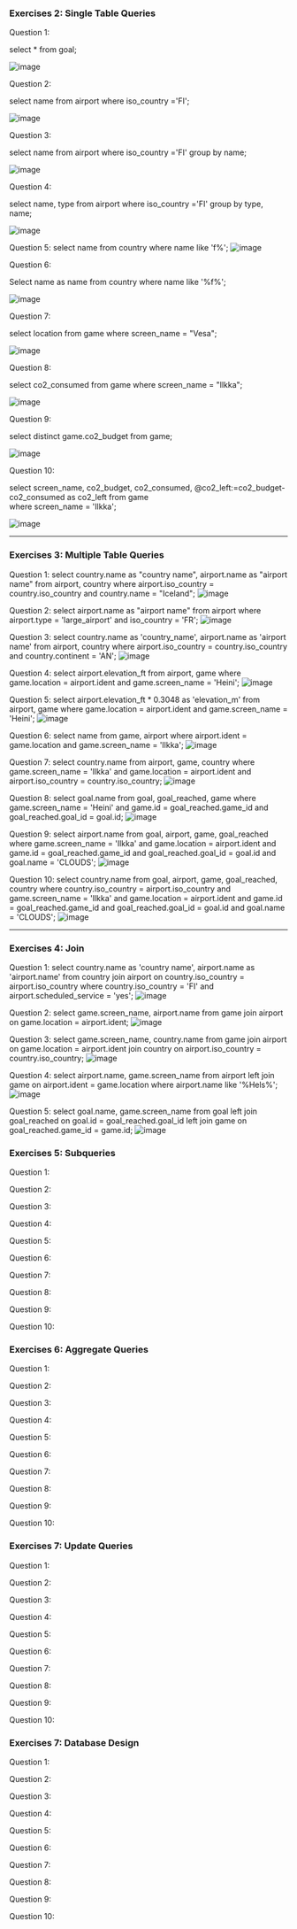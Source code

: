 ### Exercises 2: Single Table Queries

Question 1:

select * from goal;

![image](https://github.com/user-attachments/assets/d9e9e350-d0c6-4bee-9c0d-d6f175443c63)


Question 2:

select name from airport where iso_country ='FI';

![image](https://github.com/user-attachments/assets/b9e5e22b-de15-4abd-acab-5331e6f9d88f)

Question 3:

select name from airport where iso_country ='FI' group by name;

![image](https://github.com/user-attachments/assets/7174d5db-01d0-4af2-80a7-01cfb6e3edde)


Question 4:

select name, type from airport where iso_country ='FI' group by type, name;

![image](https://github.com/user-attachments/assets/4e256d21-7d2c-4d69-b588-ad16bf0d2357)


Question 5:
select name from country where name like 'f%';
![image](https://github.com/user-attachments/assets/ed32e57e-a3c8-47ce-a276-76ef42dcd741)

Question 6:

Select name as name from country where name like '%f%';

![image](https://github.com/user-attachments/assets/f4b94ee4-aa7e-4f66-88f8-90ae45e7e637)


Question 7:

select location from game where screen_name = "Vesa";

![image](https://github.com/user-attachments/assets/ade081df-9ef7-457a-9053-e5cb1f297f7e)


Question 8:

select co2_consumed from game where screen_name = "Ilkka";

![image](https://github.com/user-attachments/assets/2bd23e4c-ebc4-4233-891d-1fb2cffaa188)


Question 9:

select distinct game.co2_budget from game;

![image](https://github.com/user-attachments/assets/3d1017eb-c3df-4941-8c13-77ede6d8b845)


Question 10:

select screen_name, co2_budget, co2_consumed, @co2_left:=co2_budget-co2_consumed as co2_left
from game  
where screen_name = 'Ilkka';

![image](https://github.com/user-attachments/assets/f5916a07-438e-4d89-bd0f-4c69d4a85e52)


--------------------------------------------------------------------------------------------------------------------------

### Exercises 3: Multiple Table Queries

Question 1:
select country.name as "country name", airport.name as "airport name"
from airport, country
where airport.iso_country = country.iso_country and country.name = "Iceland";
![image](https://github.com/user-attachments/assets/7f2af940-8a48-4fd3-97e1-870e139f7cff)

Question 2:
select airport.name as "airport name"
from airport
where airport.type = 'large_airport' and iso_country = 'FR';
![image](https://github.com/user-attachments/assets/d641ec70-a3f6-48f7-b5cc-6f8449731e1d)

Question 3:
select country.name as 'country_name', airport.name as 'airport name'
from airport, country 
where airport.iso_country = country.iso_country and country.continent = 'AN';
![image](https://github.com/user-attachments/assets/892f9e2c-9923-4060-8b67-71924b763882)

Question 4:
select airport.elevation_ft
from airport, game
where game.location = airport.ident and game.screen_name = 'Heini';
![image](https://github.com/user-attachments/assets/6538a8a4-89ce-4b5c-a016-695960488d82)

Question 5:
select airport.elevation_ft * 0.3048 as 'elevation_m'
from airport, game
where game.location = airport.ident and game.screen_name = 'Heini';
![image](https://github.com/user-attachments/assets/08bf638e-d264-4bea-a4f9-a47eb32ec87d)

Question 6:
select name
from game, airport
where airport.ident = game.location and game.screen_name = 'Ilkka';
![image](https://github.com/user-attachments/assets/feafbad8-0e15-434c-9cb8-88604d88a95c)

Question 7:
select country.name
from airport, game, country
where game.screen_name = 'Ilkka' 
  and game.location = airport.ident 
  and airport.iso_country = country.iso_country;
![image](https://github.com/user-attachments/assets/bbc96790-c745-4c9b-bd7d-9ea80b4739a4)

Question 8:
select goal.name
from goal, goal_reached, game
where game.screen_name = 'Heini' 
  and game.id = goal_reached.game_id 
  and goal_reached.goal_id = goal.id;
![image](https://github.com/user-attachments/assets/494f879c-6ef3-480e-ad5b-cf0eeceabb93)

Question 9:
select airport.name
from goal, airport, game, goal_reached
where game.screen_name = 'Ilkka'
  and game.location = airport.ident
  and game.id = goal_reached.game_id
  and goal_reached.goal_id = goal.id
  and goal.name = 'CLOUDS';
![image](https://github.com/user-attachments/assets/74f78e50-0f83-4282-8985-783de92eba9f)

Question 10:
select country.name
from goal, airport, game, goal_reached, country
where country.iso_country = airport.iso_country
  and game.screen_name = 'Ilkka'
  and game.location = airport.ident
  and game.id = goal_reached.game_id
  and goal_reached.goal_id = goal.id
  and goal.name = 'CLOUDS';
![image](https://github.com/user-attachments/assets/71309987-26f5-4d01-bc02-8edd1b977a41)


--------------------------------------------------------------------------------------------------------------------------

### Exercises 4: Join

Question 1:
select country.name as 'country name', airport.name as 'airport.name'
from country join airport on country.iso_country = airport.iso_country
where country.iso_country = 'FI' and airport.scheduled_service = 'yes';
![image](https://github.com/user-attachments/assets/2d7e9f22-1cad-4a5c-84e0-09e05a47fbb0)

Question 2:
select game.screen_name, airport.name
from game join airport on game.location = airport.ident;
![image](https://github.com/user-attachments/assets/83894672-49d1-4edf-9c3f-adfc175373c0)

Question 3:
select game.screen_name, country.name
from game join airport on game.location = airport.ident
    join country on airport.iso_country = country.iso_country;
![image](https://github.com/user-attachments/assets/f8e3148b-d181-48ce-9f18-b47069f4795a)

Question 4:
select airport.name, game.screen_name
from airport left join game on airport.ident = game.location
where airport.name like '%Hels%';
![image](https://github.com/user-attachments/assets/0a2c9134-f60d-4cbf-892e-ee8dac36c8b5)

Question 5:
select goal.name, game.screen_name
from goal left join goal_reached on goal.id = goal_reached.goal_id
    left join game on goal_reached.game_id = game.id;
![image](https://github.com/user-attachments/assets/28910da9-3775-40aa-9baa-74e8065bbbe5)


### Exercises 5: Subqueries

Question 1:

Question 2:

Question 3:

Question 4:

Question 5:

Question 6:

Question 7:

Question 8:

Question 9:

Question 10:

### Exercises 6: Aggregate Queries

Question 1:

Question 2:

Question 3:

Question 4:

Question 5:

Question 6:

Question 7:

Question 8:

Question 9:

Question 10:

### Exercises 7: Update Queries

Question 1:

Question 2:

Question 3:

Question 4:

Question 5:

Question 6:

Question 7:

Question 8:

Question 9:

Question 10:

### Exercises 7: Database Design

Question 1:

Question 2:

Question 3:

Question 4:

Question 5:

Question 6:

Question 7:

Question 8:

Question 9:

Question 10:
  

